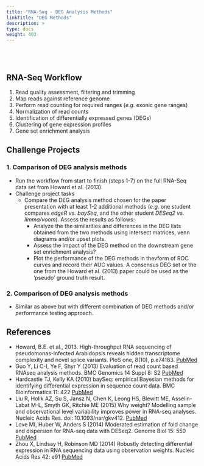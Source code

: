 ```yaml
---
title: "RNA-Seq - DEG Analysis Methods"
linkTitle: "DEG Methods"
description: >
type: docs
weight: 403
---
```


<br></br>

## RNA-Seq Workflow  

1. Read quality assessment, filtering and trimming 
2. Map reads against reference genome 
3. Perform read counting for required ranges (_e.g._ exonic gene ranges)
4. Normalization of read counts
5. Identification of differentially expressed genes (DEGs)
6. Clustering of gene expression profiles 
7. Gene set enrichment analysis

## Challenge Projects

### 1. Comparison of DEG analysis methods

+ Run the workflow from start to finish (steps 1-7) on the full RNA-Seq data set from Howard et al. (2013).
+ Challenge project tasks
    + Compare the DEG analysis method chosen for the paper presentation with at least 1-2 additional methods (_e.g._ one student compares _edgeR_ _vs._ _baySeq_, and the other student _DESeq2_ _vs._ _limma/voom_). Assess the results as follows:
        + Analyze the the similarities and differences in the DEG lists obtained from the two methods using intersect matrices, venn diagrams and/or upset plots.
        + Assess the impact of the DEG method on the downstream gene set enrichment analysis?
        + Plot the performance of the DEG methods in thevform of ROC curves and record their AUC values. A consensus DEG set or the one from the Howard et al. (2013) paper could be used as the ‘pseudo’ ground truth result.

### 2. Comparison of DEG analysis methods

+ Similar as above but with different combination of DEG methods and/or performance testing approach.

## References

+ Howard, B.E. et al., 2013. High-throughput RNA sequencing of pseudomonas-infected Arabidopsis reveals hidden transcriptome complexity and novel splice variants. PloS one, 8(10), p.e74183. [PubMed](http://www.ncbi.nlm.nih.gov/pubmed/24098335)
+ Guo Y, Li C-I, Ye F, Shyr Y (2013) Evaluation of read count based RNAseq analysis methods. BMC Genomics 14 Suppl 8: S2 [PubMed](http://www.ncbi.nlm.nih.gov/pubmed/24564449)
+ Hardcastle TJ, Kelly KA (2010) baySeq: empirical Bayesian methods for identifying differential expression in sequence count data. BMC Bioinformatics 11: 422 [PubMed](https://pubmed.ncbi.nlm.nih.gov/20698981/)
+ Liu R, Holik AZ, Su S, Jansz N, Chen K, Leong HS, Blewitt ME, Asselin-Labat M-L, Smyth GK, Ritchie ME (2015) Why weight? Modelling sample and observational level variability improves power in RNA-seq analyses. Nucleic Acids Res. doi: 10.1093/nar/gkv412. [PubMed](https://pubmed.ncbi.nlm.nih.gov/25925576/)
+ Love MI, Huber W, Anders S (2014) Moderated estimation of fold change and dispersion for RNA-seq data with DESeq2. Genome Biol 15: 550 [PubMed](http://www.ncbi.nlm.nih.gov/pubmed/25516281)
+ Zhou X, Lindsay H, Robinson MD (2014) Robustly detecting differential expression in RNA sequencing data using observation weights. Nucleic Acids Res 42: e91 [PubMed](http://www.ncbi.nlm.nih.gov/pubmed/24753412)




